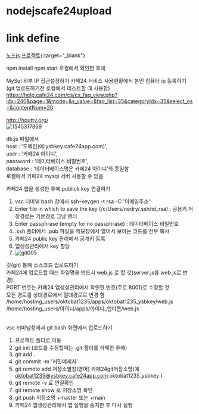 # nodejscafe24upload

# link define
[노드js 프로젝트](http://ysbkey.cafe24app.com/){:target="_blank"}   <br>


npm install
npm start 로컬에서 확인한 후에

MySql 외부 IP 접근설정하기
카페24 서비스 사용현황에서 본인 컴퓨터 ip 등록하기(git 업로드하기전 로컬에서 테스트할 때 사용함)
https://help.cafe24.com/cs/cs_faq_view.php?idx=240&page=1&mode=&s_value=&faq_list=35&categoryIdx=35&select_os=&contentNum=20<br><br>
http://hputty.org/<br>
![1545317869](https://user-images.githubusercontent.com/62067363/162691054-603b9ce5-87ec-400a-82e6-08abcbacbec8.jpg)

db.js 파일에서 <br>
host : '도메인(예:ysbkey.cafe24app.com)', <br>
user : '카페24 아이디', <br>
password : '데이터베이스 비밀번호', <br>
database : '데이터베이스명은 카페24 아이디'와 동일함 <br>
로컬에서 카페24 mysql 서버 사용할 수 있음 <br>

카페24 앱을 생성한 후에 publick key 연결하기
1. vsc 터미널 bash 창에서 ssh-keygen -t rsa -C '이메일주소'
2. Enter file in which to save the key (/c/Users/nedry/.ssh/id_rsa) : 공용키 저장경로는 기본경로 그냥 엔터
3. Enter passphrase (empty for no passphrase) : 데이터베이스 비밀번호
4. .ssh 폴더에서 .pub 파일을 메모장에서 열어서 보이는 코드를 전부 복사
5. 카페24 public key 관리에서 공개키 등록
6. 앱생성관리에서 key 할당
7. ![git005](https://user-images.githubusercontent.com/62067363/162690137-20dc5bcb-8fe4-48dd-80cc-9ece7ac75f1e.jpg)


깃(git) 통해 소스코드 업로드하기 <br>
카페24에 업로드할 때는 파일명을 반드시 web.js 로 할 것(server.js를 web.js로 변경) <br>
PORT 번호는 카페24 앱생성관리에서 확인한 번호(주로 8001)로 수정할 것  <br>
모든 경로를 상대경로에서 절대경로로 변경 함 <br>
/home/hosting_users/oktobat1235/apps/oktobat1235_ysbkey/web.js <br>
/home/hosting_users/아이디/apps/아이디_앱이름/web.js  <br><br>


vsc 터미널창에서 git bash 화면에서 업로드하기 <br>
1. 프로젝트 폴더로 이동
2. git init (코드를 수정할때는 .git 폴더를 삭제한 후에)
3. git add .
4. git commit -m '커밋메세지'
5. git remote add 저장소별칭(영어) 카페24git저장소명(예 oktobat1235@ysbkey.cafe24app.com:oktobat1235_ysbkey )
6. git remote -v 로 연결확인
7. git remote show 로 저장소명 확인
8. git push 저장소명 +master 또는 +main
9. 카페24 앱생성관리에서 앱 실행을 중지한 후 다시 실행









